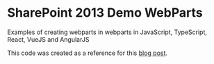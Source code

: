 # SharePoint 2013 Demo WebParts
Examples of creating webparts in webparts in JavaScript, TypeScript, React, VueJS and AngularJS

This code was created as a reference for this [blog post](http://dattabase.com/blog/sharepoint-react-webparts/).
